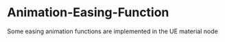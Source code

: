 # Animation-Easing-Function
Some easing animation functions are implemented in the UE material node
